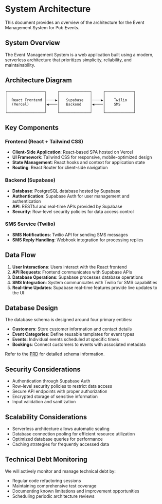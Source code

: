 # System Architecture

This document provides an overview of the architecture for the Event Management System for Pub Events.

## System Overview

The Event Management System is a web application built using a modern, serverless architecture that prioritizes simplicity, reliability, and maintainability.

## Architecture Diagram

```
┌─────────────────┐     ┌──────────────┐     ┌─────────────┐
│                 │     │              │     │             │
│  React Frontend │────▶│   Supabase   │────▶│    Twilio   │
│  (Vercel)       │◀────│   Backend    │◀────│    SMS      │
│                 │     │              │     │             │
└─────────────────┘     └──────────────┘     └─────────────┘
```

## Key Components

### Frontend (React + Tailwind CSS)

- **Client-Side Application**: React-based SPA hosted on Vercel
- **UI Framework**: Tailwind CSS for responsive, mobile-optimized design
- **State Management**: React hooks and context for application state
- **Routing**: React Router for client-side navigation

### Backend (Supabase)

- **Database**: PostgreSQL database hosted by Supabase
- **Authentication**: Supabase Auth for user management and authentication
- **API**: RESTful and real-time APIs provided by Supabase
- **Security**: Row-level security policies for data access control

### SMS Service (Twilio)

- **SMS Notifications**: Twilio API for sending SMS messages
- **SMS Reply Handling**: Webhook integration for processing replies

## Data Flow

1. **User Interactions**: Users interact with the React frontend
2. **API Requests**: Frontend communicates with Supabase APIs
3. **Database Operations**: Supabase processes database operations
4. **SMS Integration**: System communicates with Twilio for SMS capabilities
5. **Real-time Updates**: Supabase real-time features provide live updates to the UI

## Database Design

The database schema is designed around four primary entities:

- **Customers**: Store customer information and contact details
- **Event Categories**: Define reusable templates for event types
- **Events**: Individual events scheduled at specific times
- **Bookings**: Connect customers to events with associated metadata

Refer to the [PRD](../specifications/PRD.md#5-database-schema-supabase) for detailed schema information.

## Security Considerations

- Authentication through Supabase Auth
- Row-level security policies to restrict data access
- Secure API endpoints with proper authorization
- Encrypted storage of sensitive information
- Input validation and sanitization

## Scalability Considerations

- Serverless architecture allows automatic scaling
- Database connection pooling for efficient resource utilization
- Optimized database queries for performance
- Caching strategies for frequently accessed data

## Technical Debt Monitoring

We will actively monitor and manage technical debt by:

- Regular code refactoring sessions
- Maintaining comprehensive test coverage
- Documenting known limitations and improvement opportunities
- Scheduling periodic architecture reviews 